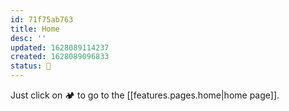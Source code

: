 ```yaml
---
id: 71f75ab763
title: Home
desc: ''
updated: 1628089114237
created: 1628089096833
status: 🌱
---
```


Just click on 🏕 to go to the [[features.pages.home|home page]].
